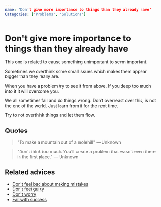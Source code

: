 ```yaml
---
name: 'Don't give more importance to things than they already have'
Categories: ['Problems', 'Solutions']
---
```

# Don't give more importance to things than they already have

This one is related to cause something unimportant to seem important.

Sometimes we overthink some small issues which makes them appear bigger than they really are.

When you have a problem try to see it from above. If you deep too much into it it will overcome you.

We all sometimes fail and do things wrong. Don't overreact over this, is not the end of the world. Just learn from it for the next time.

Try to not overthink things and let them flow.

## Quotes

> "To make a mountain out of a molehill" ― Unknown

> "Don’t think too much. You’ll create a problem that wasn’t even there in the first place." ― Unknown

## Related advices

- [Don't feel bad about making mistakes](../Don’t%20feel%20bad%20about%20making%20mistakes/index.md)
- [Don't feel guilty](../Don't%20feel%20guilty/index.md)
- [Don't worry](../Don't%20worry/index.md)
- [Fail with success](../Fail%20with%20success/index.md)
